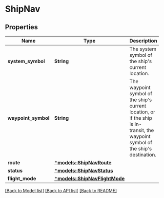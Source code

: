 # ShipNav

## Properties
Name | Type | Description | Notes
------------ | ------------- | ------------- | -------------
**system_symbol** | **String** | The system symbol of the ship's current location. | 
**waypoint_symbol** | **String** | The waypoint symbol of the ship's current location, or if the ship is in-transit, the waypoint symbol of the ship's destination. | 
**route** | [***models::ShipNavRoute**](ShipNavRoute.md) |  | 
**status** | [***models::ShipNavStatus**](ShipNavStatus.md) |  | 
**flight_mode** | [***models::ShipNavFlightMode**](ShipNavFlightMode.md) |  | 

[[Back to Model list]](../README.md#documentation-for-models) [[Back to API list]](../README.md#documentation-for-api-endpoints) [[Back to README]](../README.md)


